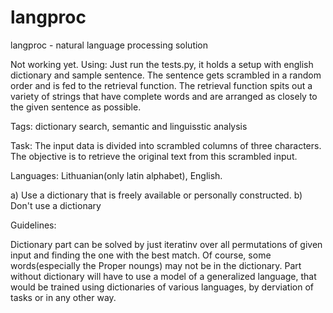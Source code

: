 langproc
========

langproc - natural language processing solution

Not working yet.
Using:
    Just run the tests.py, it holds a setup with english dictionary and sample sentence.
    The sentence gets scrambled in a random order and is fed to the retrieval function.
    The retrieval function spits out a variety of strings that have complete words and
    are arranged as closely to the given sentence as possible.

Tags: dictionary search, semantic and linguisstic analysis

Task: The input data is divided into scrambled columns of three characters.
The objective is to retrieve the original text from this scrambled input.

Languages: Lithuanian(only latin alphabet), English.

  a) Use a dictionary that is freely available or personally constructed.
  b) Don't use a dictionary
  
Guidelines: 

  Dictionary part can be solved by just iteratinv over all permutations of given input
and finding the one with the best match. Of course, some words(especially the Proper noungs)
may not be in the dictionary.
  Part without dictionary will have to use a model of a generalized language, that would be
trained using dictionaries of various languages, by derviation of tasks or in any other way. 

